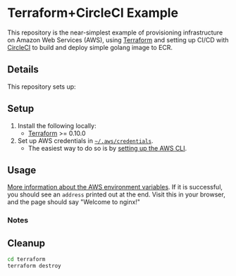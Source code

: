 # Terraform+CircleCI Example

This repository is the near-simplest example of provisioning infrastructure on Amazon Web Services (AWS), using [Terraform](https://www.terraform.io/) and setting up CI/CD with [CircleCI](https://circleci.com/docs/2.0/) to build and deploy simple golang image to ECR.

## Details

This repository sets up:



## Setup

1. Install the following locally:
    * [Terraform](https://www.terraform.io/) >= 0.10.0
1. Set up AWS credentials in [`~/.aws/credentials`](http://docs.aws.amazon.com/cli/latest/userguide/cli-chap-getting-started.html#cli-config-files).
    * The easiest way to do so is by [setting up the AWS CLI](http://docs.aws.amazon.com/cli/latest/userguide/cli-chap-getting-set-up.html).

## Usage


[More information about the AWS environment variables](https://www.terraform.io/docs/providers/aws/#environment-variables). If it is successful, you should see an `address` printed out at the end. Visit this in your browser, and the page should say "Welcome to nginx!"

### Notes


## Cleanup

```sh
cd terraform
terraform destroy
```